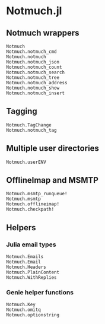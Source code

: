# Notmuch.jl

## Notmuch wrappers
```@docs
Notmuch
Notmuch.notmuch_cmd
Notmuch.notmuch
Notmuch.notmuch_json
Notmuch.notmuch_count
Notmuch.notmuch_search
Notmuch.notmuch_tree
Notmuch.notmuch_address
Notmuch.notmuch_show
Notmuch.notmuch_insert
```

## Tagging
```@docs
Notmuch.TagChange
Notmuch.notmuch_tag
```

## Multiple user directories
```@docs
Notmuch.userENV
```

## OfflineImap and MSMTP
```@docs
Notmuch.msmtp_runqueue!
Notmuch.msmtp
Notmuch.offlineimap!
Notmuch.checkpath!
```

## Helpers
### Julia email types
```@docs
Notmuch.Emails
Notmuch.Email
Notmuch.Headers
Notmuch.PlainContent
Notmuch.WithReplies
```

### Genie helper functions
```@docs
Notmuch.Key
Notmuch.omitq
Notmuch.optionstring
```
